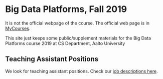 # Big Data Platforms, Fall 2019

It is not the official webpage of the course. The official web page is in [MyCourses](https://mycourses.aalto.fi/course/view.php?id=24363).

This site just keeps some public/supplement materials for the Big Data Platforms course 2019 at CS Department, Aalto University

## Teaching Assistant Positions

We look for teaching assistant positions. Check our [job descriptions here](jobs/bdp-2019.md).
